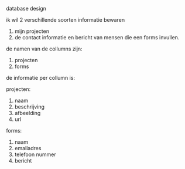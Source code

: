 database design

ik wil 2 verschillende soorten informatie bewaren

1. mijn projecten
2. de contact informatie en bericht van mensen die een forms invullen.

de namen van de collumns zijn:

1. projecten
2. forms

de informatie per collumn is:

projecten:
 1. naam
 2. beschrijving
 3. afbeelding
 4. url

forms:
 1. naam
 2. emailadres
 3. telefoon nummer
 4. bericht

